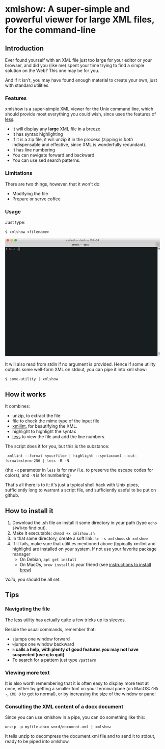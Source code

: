 # xmlshow: A super-simple and powerful viewer for large XML files, for the command-line

## Introduction

Ever found yourself with an XML file just too large for your editor or your browser, and did you (like me) spent your time trying to find a simple solution on the Web? This one may be for you.

And if it isn't, you may have found enough material to create your own, just with standard utilities.

### Features
xmlshow is a super-simple XML viewer for the Unix command line, which should provide most everything you could wish,
since uses the features of [less](https://ss64.com/bash/less.html).

  - It will display any **large** XML file in a breeze.
  - It has syntax highlighting
  - If it is a zip file, it will unzip it in the process (zipping is *both* indispensable and effective, 
    since XML is wonderfully redundant).
  - It has line numbering
  - You can navigate forward and backward
  - You can use sed search patterns.

### Limitations
There are two things, however, that it won't do:
  - Modifying the file
  - Prepare or serve coffee

### Usage
Just type:

    $ xmlshow <filename>
    
<img src="Demo.gif" />

It will also read from stdin if no argument is provided. Hence if some utility outputs some well-form XML on stdout, you can pipe it into xml show:

    $ some-utility | xmlshow

## How it works
It combines:

  - unzip, to extract the file
  - file to check the mime type of the input file
  - [xmllint](http://xmlsoft.org/xmllint.html), for beautifying the XML.
  - highlight to highlight the syntax
  - [less](https://ss64.com/bash/less.html) to view the file and add the line numbers.
  
 The script does it for you, but this is the substance:
 
     xmllint --format <yourfile> | highlight --syntax=xml --out-format=xterm-256 | less -R -N
     
 (the `-R` parameter in `less` is for raw (i.e. to preserve the escape codes for colors), and `-N` is for numbering)
    
That's all there is to it: it's just a typical shell hack with Unix pipes, sufficiently long to warrant a script file, and sufficiently useful to be put on github.

## How to install it

  1. Download the .sh file an install it some directory in your path (type `echo $PATH`to find out).
  2. Make it executable: `chmod +x xmlshow.sh`
  2. In that same directory, create a soft link: `ln -s xmlshow.sh xmlshow`
  3. If it fails, make sure that utilities mentioned above (typically xmllint and highlight) are installed on your system. If not use your favorite package manager
     - On Debian, `apt get install`
     - On MacOs, `brew install` is your friend (see [instructions to install brew](https://brew.sh/))

*Voilà*, you should be all set.
 
## Tips

### Navigating the file
The [less](https://ss64.com/bash/less.html) utility has actually quite a few tricks up its sleeves.

Beside the usual commands, remember that:

 - `z`jumps one window forward
 - `w`jumps one window backward
 - **`h` calls a help, with plenty of good features you may not have suspected (use q to quit)**
 - To search for a pattern just type `/pattern`

### Viewing more text
It is also worth remembering that it is often easy to display more text at once, either by getting a smaller font on your terminal pane (on MacOS: `CMD -`, `CMD 0` to get to normal), or by increasing the size of the window or pane!

### Consulting the XML content of a docx document
Since you can use xmlshow in a pipe, you can do something like this:

    unzip -p myfile.docx word/document.xml | xmlshow
    
It tells unzip to decompress the document.xml file and to send it to stdout, ready to be piped into xmlshow.
